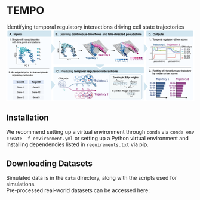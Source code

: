 # TEMPO
Identifying temporal regulatory interactions driving cell state trajectories
![Method schematic](img/method_schematic.png "Method schematic")

## Installation
We recommend setting up a virtual environment through `conda` via `conda env create -f environment.yml` or setting up a Python virtual environment and installing dependencies listed in `requirements.txt` via pip. 

## Downloading Datasets
Simulated data is in the `data` directory, along with the scripts used for simulations.  
Pre-processed real-world datasets can be accessed here: 
